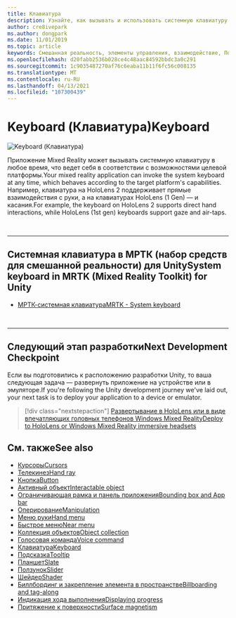 ```yaml
---
title: Клавиатура
description: Узнайте, как вызывать и использовать системную клавиатуру с помощью набора средств Mixed Reality.
author: cre8ivepark
ms.author: dongpark
ms.date: 11/01/2019
ms.topic: article
keywords: Смешанная реальность, элементы управления, взаимодействие, Пользовательский интерфейс, UX, гарнитура смешанной реальности, гарнитура Windows Mixed Reality, гарнитура виртуальной реальности, HoloLens, клавиатура, МРТК, набор средств смешанной реальности
ms.openlocfilehash: d20fabb2536b028ce4c48aac84592bbdc3a0c291
ms.sourcegitcommit: 1c9035487270af76c6eaba11b11f6fc56c008135
ms.translationtype: MT
ms.contentlocale: ru-RU
ms.lasthandoff: 04/13/2021
ms.locfileid: "107300439"
---
```

# <a name="keyboard"></a><span data-ttu-id="701e8-104">Keyboard (Клавиатура)</span><span class="sxs-lookup"><span data-stu-id="701e8-104">Keyboard</span></span>

![Keyboard (Клавиатура)](images/UX_Hero_Keyboard.jpg)

<span data-ttu-id="701e8-106">Приложение Mixed Reality может вызывать системную клавиатуру в любое время, что ведет себя в соответствии с возможностями целевой платформы.</span><span class="sxs-lookup"><span data-stu-id="701e8-106">Your mixed reality application can invoke the system keyboard at any time, which behaves according to the target platform's capabilities.</span></span> <span data-ttu-id="701e8-107">Например, клавиатура на HoloLens 2 поддерживает прямые взаимодействия с руки, а на клавиатурах HoloLens (1 Gen) — и касания.</span><span class="sxs-lookup"><span data-stu-id="701e8-107">For example, the keyboard on HoloLens 2 supports direct hand interactions, while HoloLens (1st gen) keyboards support gaze and air-taps.</span></span>

<br>

---

## <a name="system-keyboard-in-mrtk-mixed-reality-toolkit-for-unity"></a><span data-ttu-id="701e8-108">Системная клавиатура в МРТК (набор средств для смешанной реальности) для Unity</span><span class="sxs-lookup"><span data-stu-id="701e8-108">System keyboard in MRTK (Mixed Reality Toolkit) for Unity</span></span>

* [<span data-ttu-id="701e8-109">МРТК-системная клавиатура</span><span class="sxs-lookup"><span data-stu-id="701e8-109">MRTK - System keyboard</span></span>](https://docs.microsoft.com/windows/mixed-reality/mrtk-unity/features/ux-building-blocks/system-keyboard)

<br>

---

## <a name="next-development-checkpoint"></a><span data-ttu-id="701e8-110">Следующий этап разработки</span><span class="sxs-lookup"><span data-stu-id="701e8-110">Next Development Checkpoint</span></span>

<span data-ttu-id="701e8-111">Если вы подготовились к расположению разработки Unity, то ваша следующая задача — развернуть приложение на устройстве или в эмуляторе.</span><span class="sxs-lookup"><span data-stu-id="701e8-111">If you're following the Unity development journey we've laid out, your next task is to deploy your application to a device or emulator.</span></span>

> [!div class="nextstepaction"]
> [<span data-ttu-id="701e8-112">Развертывание в HoloLens или в виде впечатляющих головных телефонов Windows Mixed Reality</span><span class="sxs-lookup"><span data-stu-id="701e8-112">Deploy to HoloLens or Windows Mixed Reality immersive headsets</span></span>](../develop/platform-capabilities-and-apis/using-visual-studio.md)

## <a name="see-also"></a><span data-ttu-id="701e8-113">См. также</span><span class="sxs-lookup"><span data-stu-id="701e8-113">See also</span></span>

* [<span data-ttu-id="701e8-114">Курсоры</span><span class="sxs-lookup"><span data-stu-id="701e8-114">Cursors</span></span>](cursors.md)
* [<span data-ttu-id="701e8-115">Телекинез</span><span class="sxs-lookup"><span data-stu-id="701e8-115">Hand ray</span></span>](point-and-commit.md)
* [<span data-ttu-id="701e8-116">Кнопка</span><span class="sxs-lookup"><span data-stu-id="701e8-116">Button</span></span>](button.md)
* [<span data-ttu-id="701e8-117">Активный объект</span><span class="sxs-lookup"><span data-stu-id="701e8-117">Interactable object</span></span>](interactable-object.md)
* [<span data-ttu-id="701e8-118">Ограничивающая рамка и панель приложения</span><span class="sxs-lookup"><span data-stu-id="701e8-118">Bounding box and App bar</span></span>](app-bar-and-bounding-box.md)
* [<span data-ttu-id="701e8-119">Оперирование</span><span class="sxs-lookup"><span data-stu-id="701e8-119">Manipulation</span></span>](direct-manipulation.md)
* [<span data-ttu-id="701e8-120">Меню руки</span><span class="sxs-lookup"><span data-stu-id="701e8-120">Hand menu</span></span>](hand-menu.md)
* [<span data-ttu-id="701e8-121">Быстрое меню</span><span class="sxs-lookup"><span data-stu-id="701e8-121">Near menu</span></span>](near-menu.md)
* [<span data-ttu-id="701e8-122">Коллекция объектов</span><span class="sxs-lookup"><span data-stu-id="701e8-122">Object collection</span></span>](object-collection.md)
* [<span data-ttu-id="701e8-123">Голосовая команда</span><span class="sxs-lookup"><span data-stu-id="701e8-123">Voice command</span></span>](voice-input.md)
* [<span data-ttu-id="701e8-124">Клавиатура</span><span class="sxs-lookup"><span data-stu-id="701e8-124">Keyboard</span></span>](keyboard.md)
* [<span data-ttu-id="701e8-125">Подсказка</span><span class="sxs-lookup"><span data-stu-id="701e8-125">Tooltip</span></span>](tooltip.md)
* [<span data-ttu-id="701e8-126">Планшет</span><span class="sxs-lookup"><span data-stu-id="701e8-126">Slate</span></span>](slate.md)
* [<span data-ttu-id="701e8-127">Ползунок</span><span class="sxs-lookup"><span data-stu-id="701e8-127">Slider</span></span>](slider.md)
* [<span data-ttu-id="701e8-128">Шейдер</span><span class="sxs-lookup"><span data-stu-id="701e8-128">Shader</span></span>](shader.md)
* [<span data-ttu-id="701e8-129">Биллбординг и закрепление элемента в пространстве</span><span class="sxs-lookup"><span data-stu-id="701e8-129">Billboarding and tag-along</span></span>](billboarding-and-tag-along.md)
* [<span data-ttu-id="701e8-130">Индикация хода выполнения</span><span class="sxs-lookup"><span data-stu-id="701e8-130">Displaying progress</span></span>](progress.md)
* [<span data-ttu-id="701e8-131">Притяжение к поверхности</span><span class="sxs-lookup"><span data-stu-id="701e8-131">Surface magnetism</span></span>](surface-magnetism.md)
